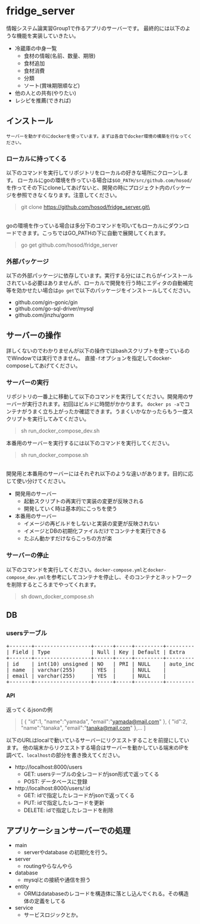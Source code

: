 # fridge_server
情報システム論実習Group1で作るアプリのサーバーです。
最終的には以下のような機能を実装していきたい。

- 冷蔵庫の中身一覧
    - 食材の情報(名前、数量、期限)
    - 食材追加
    - 食材消費
    - 分類
    - ソート(賞味期限順など)
- 他の人との共有(やりたい)
- レシピを推薦(できれば)
## インストール
`サーバーを動かすのにdockerを使っています。まずは各自でdocker環境の構築を行なってください。`

### ローカルに持ってくる
以下のコマンドを実行してリポジトリをローカルの好きな場所にクローンします。
ローカルにgoの環境を作っている場合は`$GO_PATH/src/github.com/hosod/`を作ってその下にcloneしてあげないと、開発の時にプロジェクト内のパッケージを参照できなくなります。注意してください。
> git clone https://github.com/hosod/fridge_server.git\

\
goの環境を作っている場合は多分下のコマンドを叩いてもローカルにダウンロードできます。こっちではGO_PATHの下に自動で展開してくれます。
>go get github.com/hosod/fridge_server

### 外部パッケージ
以下の外部パッケージに依存しています。実行する分にはこれらがインストールされている必要はありませんが、ローカルで開発を行う時にエディタの自動補完等を効かせたい場合は`go get`で以下のパッケージをインストールしてください。
- github.com/gin-gonic/gin
- github.com/go-sql-driver/mysql
- github.com/jinzhu/gorm

## サーバーの操作
詳しくないのでわかりませんが以下の操作ではbashスクリプトを使っているのでWindowでは実行できません。
直接`-f`オプションを指定してdocker-composeしてあげてください。
### サーバーの実行
リポジトリの一番上に移動して以下のコマンドを実行してください。開発用のサーバーが実行されます。初回はビルドに時間がかかります。
`docker ps -a`でコンテナがうまく立ち上がったか確認できます。うまくいかなかったらもう一度スクリプトを実行してみてください。
> sh run_docker_compose_dev.sh

本番用のサーバーを実行するには以下のコマンドを実行してください。
> sh run_docker_compose.sh

\
開発用と本番用のサーバーにはそれぞれ以下のような違いがあります。目的に応じて使い分けてください。
- 開発用のサーバー
    - 起動スクリプトの再実行で実装の変更が反映される
    - 開発していく時は基本的にこっちを使う
- 本番用のサーバー
    - イメージの再ビルドをしないと実装の変更が反映されない
    - イメージとDBの初期化ファイルだけでコンテナを実行できる
    - たぶん動かすだけならこっちの方が楽


### サーバーの停止
以下のコマンドを実行してください。`docker-compose.yml`と`docker-compose_dev.yml`を参考にしてコンテナを停止し、そのコンテナとネットワークを削除するところまでやってくれます。
> sh down_docker_compose.sh

## DB
### usersテーブル
<pre>
+-------+------------------+------+-----+---------+----------------+
| Field | Type             | Null | Key | Default | Extra          |
+-------+------------------+------+-----+---------+----------------+
| id    | int(10) unsigned | NO   | PRI | NULL    | auto_increment |
| name  | varchar(255)     | YES  |     | NULL    |                |
| email | varchar(255)     | YES  |     | NULL    |                |
+-------+------------------+------+-----+---------+----------------+
</pre>

#### API
返ってくるjsonの例
>[
>    {
>        "id":1,
>        "name":"yamada",
>        "email":"yamada@mail.com"
>    },
>    {
>        "id":2,
>        "name":"tanaka",
>        "email":"tanaka@mail.com"
>    },...
>]

以下のURLはlocalで動いているサーバーにリクエストすることを前提にしています。
他の端末からリクエストする場合はサーバーを動かしている端末のIPを調べて、`localhost`の部分を書き換えてください。
- http://localhost:8000/users 
    - GET: usersテーブルの全レコードがjson形式で返ってくる
    - POST: データベースに登録
- http://localhost:8000/users/:id
    - GET: idで指定したレコードがjsonで返ってくる
    - PUT: idで指定したレコードを更新
    - DELETE: idで指定したレコードを削除

## アプリケーションサーバーでの処理
- main
    - serverやdatabase の初期化を行う。
- server
    - routingやらなんやら
- database
    - mysqlとの接続や通信を担う
- entity
    - ORMはdatabaseのレコードを構造体に落とし込んでくれる。その構造体の定義をしてる
- service
    - サービスロジックとか。



